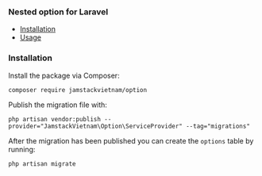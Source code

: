 ### Nested option for Laravel

- [Installation](#installation)
- [Usage](#usage)

### Installation

Install the package via Composer:

```
composer require jamstackvietnam/option
```

Publish the migration file with:

```
php artisan vendor:publish --provider="JamstackVietnam\Option\ServiceProvider" --tag="migrations"
```

After the migration has been published you can create the `options` table by running:

```
php artisan migrate
```
